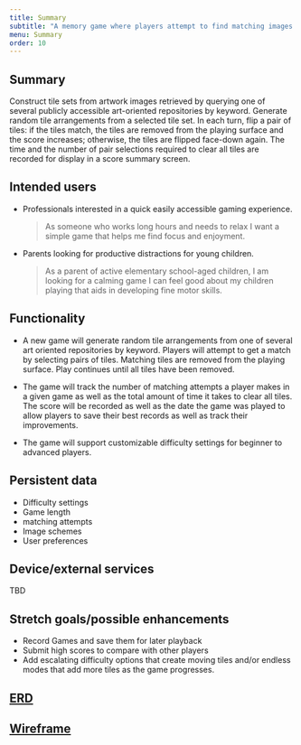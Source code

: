 ```yaml
---
title: Summary
subtitle: "A memory game where players attempt to find matching images by flipping tiles."
menu: Summary
order: 10
---
```


## Summary

Construct tile sets from artwork images retrieved by querying one of several publicly accessible art-oriented repositories by keyword. Generate random tile arrangements from a selected tile set. In each turn, flip a pair of tiles: if the tiles match, the tiles are removed from the playing surface and the score increases; otherwise, the tiles are flipped face-down again. The time and the number of pair selections required to clear all tiles are recorded for display in a score summary screen.
## Intended users
* Professionals interested in a quick easily accessible gaming experience.
  > As someone who works long hours and needs to relax I want a simple game that helps me find focus and enjoyment.
* Parents looking for productive distractions for young children.  
  > As a parent of active elementary school-aged children, I am looking for a calming game I can feel good about my children playing that aids in developing fine motor skills.

## Functionality

* A new game will generate random tile arrangements from one of several art oriented repositories by keyword. Players will attempt to get a match by selecting pairs of tiles. Matching tiles are removed from the playing surface. Play continues until all tiles have been removed.

* The game will track the number of matching attempts a player makes in a given game as well as the total amount of time it takes to clear all tiles. The score will be recorded as well as the date the game was played to allow players to save their best records as well as track their improvements.

* The game will support customizable difficulty settings for beginner to advanced players.

## Persistent data
* Difficulty settings
* Game length
* matching attempts
* Image schemes
* User preferences

## Device/external services
TBD

## Stretch goals/possible enhancements
* Record Games and save them for later playback
* Submit high scores to compare with other players
* Add escalating difficulty options that create moving tiles and/or endless modes that add more tiles as the game progresses.

## [ERD](erd.md)

## [Wireframe](wireframe.md)